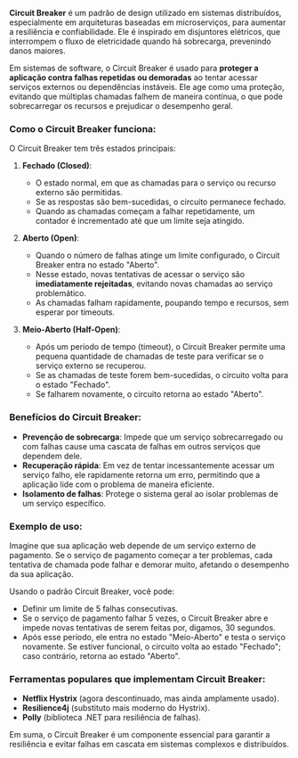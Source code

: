 **Circuit Breaker** é um padrão de design utilizado em sistemas distribuídos, especialmente em arquiteturas baseadas em microserviços, para aumentar a resiliência e confiabilidade. Ele é inspirado em disjuntores elétricos, que interrompem o fluxo de eletricidade quando há sobrecarga, prevenindo danos maiores.

Em sistemas de software, o Circuit Breaker é usado para **proteger a aplicação contra falhas repetidas ou demoradas** ao tentar acessar serviços externos ou dependências instáveis. Ele age como uma proteção, evitando que múltiplas chamadas falhem de maneira contínua, o que pode sobrecarregar os recursos e prejudicar o desempenho geral.

### Como o Circuit Breaker funciona:

O Circuit Breaker tem três estados principais:

1. **Fechado (Closed)**:
   - O estado normal, em que as chamadas para o serviço ou recurso externo são permitidas.
   - Se as respostas são bem-sucedidas, o circuito permanece fechado.
   - Quando as chamadas começam a falhar repetidamente, um contador é incrementado até que um limite seja atingido.

2. **Aberto (Open)**:
   - Quando o número de falhas atinge um limite configurado, o Circuit Breaker entra no estado "Aberto".
   - Nesse estado, novas tentativas de acessar o serviço são **imediatamente rejeitadas**, evitando novas chamadas ao serviço problemático.
   - As chamadas falham rapidamente, poupando tempo e recursos, sem esperar por timeouts.

3. **Meio-Aberto (Half-Open)**:
   - Após um período de tempo (timeout), o Circuit Breaker permite uma pequena quantidade de chamadas de teste para verificar se o serviço externo se recuperou.
   - Se as chamadas de teste forem bem-sucedidas, o circuito volta para o estado "Fechado".
   - Se falharem novamente, o circuito retorna ao estado "Aberto".

### Benefícios do Circuit Breaker:
- **Prevenção de sobrecarga**: Impede que um serviço sobrecarregado ou com falhas cause uma cascata de falhas em outros serviços que dependem dele.
- **Recuperação rápida**: Em vez de tentar incessantemente acessar um serviço falho, ele rapidamente retorna um erro, permitindo que a aplicação lide com o problema de maneira eficiente.
- **Isolamento de falhas**: Protege o sistema geral ao isolar problemas de um serviço específico.

### Exemplo de uso:

Imagine que sua aplicação web depende de um serviço externo de pagamento. Se o serviço de pagamento começar a ter problemas, cada tentativa de chamada pode falhar e demorar muito, afetando o desempenho da sua aplicação.

Usando o padrão Circuit Breaker, você pode:
- Definir um limite de 5 falhas consecutivas.
- Se o serviço de pagamento falhar 5 vezes, o Circuit Breaker abre e impede novas tentativas de serem feitas por, digamos, 30 segundos.
- Após esse período, ele entra no estado "Meio-Aberto" e testa o serviço novamente. Se estiver funcional, o circuito volta ao estado "Fechado"; caso contrário, retorna ao estado "Aberto".

### Ferramentas populares que implementam Circuit Breaker:
- **Netflix Hystrix** (agora descontinuado, mas ainda amplamente usado).
- **Resilience4j** (substituto mais moderno do Hystrix).
- **Polly** (biblioteca .NET para resiliência de falhas). 

Em suma, o Circuit Breaker é um componente essencial para garantir a resiliência e evitar falhas em cascata em sistemas complexos e distribuídos.